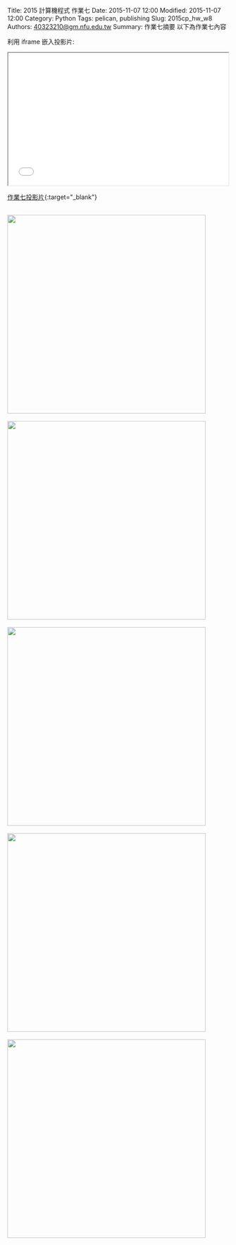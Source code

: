 Title: 2015 計算機程式 作業七
Date: 2015-11-07 12:00
Modified: 2015-11-07 12:00
Category: Python
Tags: pelican, publishing
Slug: 2015cp_hw_w8
Authors: 40323210@gm.nfu.edu.tw
Summary: 作業七摘要
以下為作業七內容

利用 iframe 嵌入投影片:

<iframe src="40323210_cp_w8.html" width="500" height="300"></iframe>

[作業七投影片](simplest8.html){:target="_blank"}


<br>
<img src="https://copy.com/JfDfh3SO6n8IhcH4"width="450"height="450">
<br>
<script src="https://embed.github.com/view/3d/40323210/000/gh-pages/圖片/4444.stl"></script>
<br>
<img src="https://copy.com/klKqzdKaMHEoWaGA"width="450"height="450">
<br>
<script src="https://embed.github.com/view/3d/40323210/000/gh-pages/圖片/5555555.stl"></script>
<br>
<img src="https://copy.com/17eT322XxNoBqGrE"width="450"height="450">
<br>
<script src="https://embed.github.com/view/3d/40323210/000/gh-pages/圖片/6666666.stl"></script>
<br>
<img src="https://copy.com/Cq2QjtLpEusXKmUw"width="450"height="450">
<br>
<script src="https://embed.github.com/view/3d/40323210/000/gh-pages/圖片/7777777.stl"></script>
<br>
<img src="https://copy.com/IekZ7DMaRO8FH6pA"width="450"height="450">
<br>
<script src="https://embed.github.com/view/3d/40323210/000/gh-pages/圖片/888888888.stl"></script>
<br>